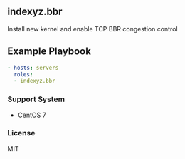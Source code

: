 ## indexyz.bbr
Install new kernel and enable TCP BBR congestion control

## Example Playbook
```yaml
- hosts: servers
  roles:
  - indexyz.bbr
```

### Support System
- CentOS 7

### License
MIT
